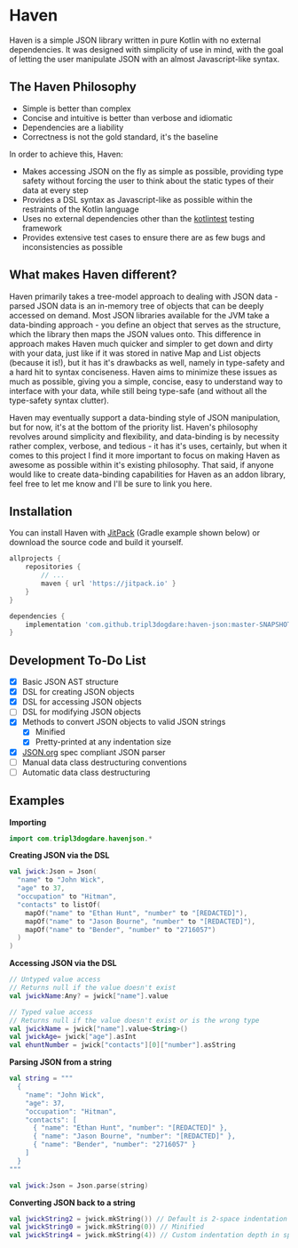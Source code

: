 # Haven
Haven is a  simple JSON library written in pure Kotlin with no external dependencies.
It was designed with simplicity of use in mind, with the goal of letting the user manipulate
JSON with an almost Javascript-like syntax.

## The Haven Philosophy

- Simple is better than complex
- Concise and intuitive is better than verbose and idiomatic
- Dependencies are a liability
- Correctness is not the gold standard, it's the baseline

In order to achieve this, Haven:

- Makes accessing JSON on the fly as simple as possible, providing type
  safety without forcing the user to think about the static types of
  their data at every step
- Provides a DSL syntax as Javascript-like as possible within the
  restraints of the Kotlin language
- Uses no external dependencies other than the 
  [kotlintest](https://github.com/kotlintest/kotlintest) testing framework
- Provides extensive test cases to ensure there are as few bugs and
  inconsistencies as possible

## What makes Haven different?

Haven primarily takes a tree-model approach to dealing with JSON data - parsed JSON data
is an in-memory tree of objects that can be deeply accessed on demand. Most JSON libraries
available for the JVM take a data-binding approach - you define an object that serves as
the structure, which the library then maps the JSON values onto. This difference in approach
makes Haven much quicker and simpler to get down and dirty with your data, just like if it
was stored in native Map and List objects (because it is!), but it has it's drawbacks as well,
namely in type-safety and a hard hit to syntax conciseness. Haven aims to minimize these
issues as much as possible, giving you a simple, concise, easy to understand way to interface
with your data, while still being type-safe (and without all the type-safety syntax clutter).

Haven may eventually support a data-binding style of JSON manipulation, but for now, it's at
the bottom of the priority list. Haven's philosophy revolves around simplicity and flexibility,
and data-binding is by necessity rather complex, verbose, and tedious - it has it's uses,
certainly, but when it comes to this project I find it more important to focus on making Haven 
as awesome as possible within it's existing philosophy. That said, if anyone would like to create 
data-binding capabilities for Haven as an addon library, feel free to let me know and I'll be 
sure to link you here.

## Installation
You can install Haven with [JitPack](https://jitpack.io/#tripl3dogdare/haven-json)
(Gradle example shown below) or download the source code and build it yourself.

```groovy
allprojects {
    repositories {
        // ...
        maven { url 'https://jitpack.io' }
    }
}

dependencies {
    implementation 'com.github.tripl3dogdare:haven-json:master-SNAPSHOT'
}
```

## Development To-Do List

- [x] Basic JSON AST structure
- [x] DSL for creating JSON objects
- [x] DSL for accessing JSON objects
- [ ] DSL for modifying JSON objects
- [x] Methods to convert JSON objects to valid JSON strings
  - [x] Minified
  - [x] Pretty-printed at any indentation size
- [x] [JSON.org](https://json.org) spec compliant JSON parser
- [ ] Manual data class destructuring conventions
- [ ] Automatic data class destructuring

## Examples

**Importing**
```kotlin
import com.tripl3dogdare.havenjson.*
```

**Creating JSON via the DSL** 
```kotlin
val jwick:Json = Json(
  "name" to "John Wick",
  "age" to 37,
  "occupation" to "Hitman",
  "contacts" to listOf(
    mapOf("name" to "Ethan Hunt", "number" to "[REDACTED]"),
    mapOf("name" to "Jason Bourne", "number" to "[REDACTED]"),
    mapOf("name" to "Bender", "number" to "2716057")
  )
)
```

**Accessing JSON via the DSL**
```kotlin
// Untyped value access
// Returns null if the value doesn't exist
val jwickName:Any? = jwick["name"].value

// Typed value access
// Returns null if the value doesn't exist or is the wrong type
val jwickName = jwick["name"].value<String>()
val jwickAge= jwick["age"].asInt
val ehuntNumber = jwick["contacts"][0]["number"].asString
```

**Parsing JSON from a string**
```kotlin
val string = """
  {
    "name": "John Wick",
    "age": 37,
    "occupation": "Hitman",
    "contacts": [
      { "name": "Ethan Hunt", "number": "[REDACTED]" },
      { "name": "Jason Bourne", "number": "[REDACTED]" },
      { "name": "Bender", "number": "2716057" }
    ]
  }
"""

val jwick:Json = Json.parse(string)
```

**Converting JSON back to a string**
```kotlin
val jwickString2 = jwick.mkString()) // Default is 2-space indentation
val jwickString0 = jwick.mkString(0)) // Minified
val jwickString4 = jwick.mkString(4)) // Custom indentation depth in spaces
```
